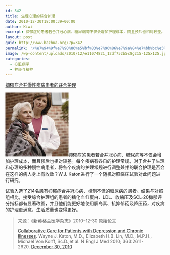 ```yaml
---
id: 342
title: 生理心理的综合护理
date: 2010-12-30T18:00:39+00:00
author: Kiwi
excerpt: 抑郁症的患者若合并冠心病、糖尿病等不仅会增加护理成本，而且预后也相对较差。对于合并了生理和心理的多种慢性病患者，将各个疾病的护理常规进行调整兼并的联合护理，会在这样的病人身上有明显收效。
layout: post
guid: http://www.bazhua.org/?p=342
permalink: '/%e7%94%9f%e7%90%86%e5%bf%83%e7%90%86%e7%9a%84%e7%bb%bc%e5%90%88%e6%8a%a4%e7%90%86/'
image: /wp-content/uploads/2010/12/e11074821_12df752b5c8g215-125x125.jpg
categories:
  - 心脏病学
  - 神经与精神
---
```

<a href="http://www.nejm.org/doi/full/10.1056/NEJMoa1003955" target="_self">抑郁症合并慢性疾病患者的联合护理</a>

[<img class="alignleft size-full wp-image-345" title="e11074821_12df752b5c8g215" src="/wp-content/uploads/2010/12/e11074821_12df752b5c8g215.jpg" alt="" width="200" height="203" />](/wp-content/uploads/2010/12/e11074821_12df752b5c8g215.jpg)抑郁症的患者若合并冠心病、糖尿病等不仅会增加护理成本，而且预后也相对较差。每个疾病有各自的护理常规，对于合并了生理和心理的多种慢性病患者，将各个疾病的护理常规进行调整兼并的联合护理是否会在这样的病人身上有收效？W.J. Katon进行了一个随机对照临床试验对此问题进行研究。

试验入选了214名患有抑郁症合并冠心病、控制不佳的糖尿病的患者。结果与对照组相比，接受综合护理组的患者的糖化血红蛋白、LDL、收缩压及SCL-20抑郁评分指标都有显著改善，并且他们能更好地使用胰岛素、抗抑郁药及降压药，对疾病的护理更满意，生活质量也变得更好。

> 来源：《新英格兰医学杂志》2010-12-30 原始论文
> 
> <a href="http://www.nejm.org/doi/full/10.1056/NEJMoa1003955" target="_self">Collaborative Care for Patients with Depression and Chronic Illnesses</a>. Wayne J. Katon, M.D., Elizabeth H.B. Lin, M.D., M.P.H., Michael Von Korff, Sc.D.,et al. N Engl J Med 2010; 363:2611-2620. [December 30, 2010](http://www.nejm.org/toc/nejm/363/27/)
